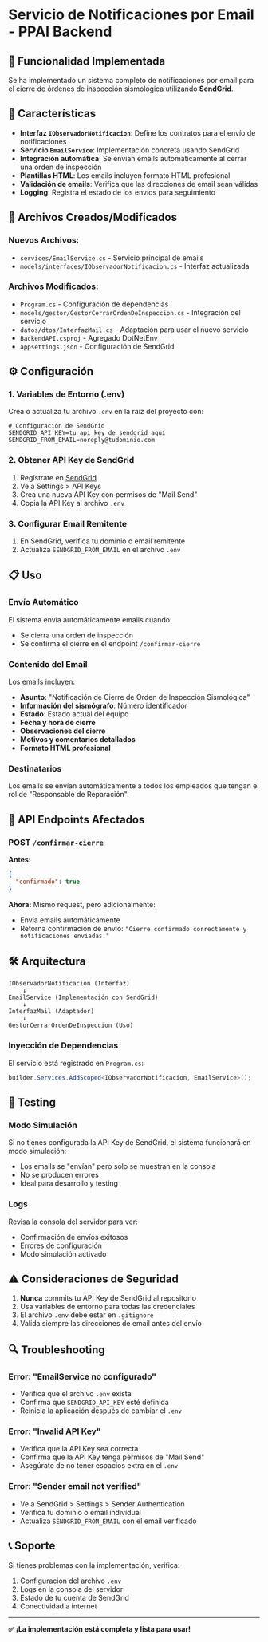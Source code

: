 # Servicio de Notificaciones por Email - PPAI Backend

## 📧 Funcionalidad Implementada

Se ha implementado un sistema completo de notificaciones por email para el cierre de órdenes de inspección sismológica utilizando **SendGrid**. 

## 🚀 Características

- **Interfaz `IObservadorNotificacion`**: Define los contratos para el envío de notificaciones
- **Servicio `EmailService`**: Implementación concreta usando SendGrid
- **Integración automática**: Se envían emails automáticamente al cerrar una orden de inspección
- **Plantillas HTML**: Los emails incluyen formato HTML profesional
- **Validación de emails**: Verifica que las direcciones de email sean válidas
- **Logging**: Registra el estado de los envíos para seguimiento

## 📁 Archivos Creados/Modificados

### Nuevos Archivos:
- `services/EmailService.cs` - Servicio principal de emails
- `models/interfaces/IObservadorNotificacion.cs` - Interfaz actualizada

### Archivos Modificados:
- `Program.cs` - Configuración de dependencias
- `models/gestor/GestorCerrarOrdenDeInspeccion.cs` - Integración del servicio
- `datos/dtos/InterfazMail.cs` - Adaptación para usar el nuevo servicio
- `BackendAPI.csproj` - Agregado DotNetEnv
- `appsettings.json` - Configuración de SendGrid

## ⚙️ Configuración

### 1. Variables de Entorno (.env)

Crea o actualiza tu archivo `.env` en la raíz del proyecto con:

```env
# Configuración de SendGrid
SENDGRID_API_KEY=tu_api_key_de_sendgrid_aquí
SENDGRID_FROM_EMAIL=noreply@tudominio.com
```

### 2. Obtener API Key de SendGrid

1. Regístrate en [SendGrid](https://sendgrid.com/)
2. Ve a Settings > API Keys
3. Crea una nueva API Key con permisos de "Mail Send"
4. Copia la API Key al archivo `.env`

### 3. Configurar Email Remitente

1. En SendGrid, verifica tu dominio o email remitente
2. Actualiza `SENDGRID_FROM_EMAIL` en el archivo `.env`

## 📋 Uso

### Envío Automático

El sistema envía automáticamente emails cuando:
- Se cierra una orden de inspección
- Se confirma el cierre en el endpoint `/confirmar-cierre`

### Contenido del Email

Los emails incluyen:
- **Asunto**: "Notificación de Cierre de Orden de Inspección Sismológica"
- **Información del sismógrafo**: Número identificador
- **Estado**: Estado actual del equipo
- **Fecha y hora de cierre**
- **Observaciones del cierre**
- **Motivos y comentarios detallados**
- **Formato HTML profesional**

### Destinatarios

Los emails se envían automáticamente a todos los empleados que tengan el rol de "Responsable de Reparación".

## 🔧 API Endpoints Afectados

### POST `/confirmar-cierre`

**Antes:**
```json
{
  "confirmado": true
}
```

**Ahora:** Mismo request, pero adicionalmente:
- Envía emails automáticamente
- Retorna confirmación de envío: `"Cierre confirmado correctamente y notificaciones enviadas."`

## 🛠️ Arquitectura

```
IObservadorNotificacion (Interfaz)
    ↓
EmailService (Implementación con SendGrid)
    ↓
InterfazMail (Adaptador)
    ↓
GestorCerrarOrdenDeInspeccion (Uso)
```

### Inyección de Dependencias

El servicio está registrado en `Program.cs`:

```csharp
builder.Services.AddScoped<IObservadorNotificacion, EmailService>();
```

## 🧪 Testing

### Modo Simulación

Si no tienes configurada la API Key de SendGrid, el sistema funcionará en modo simulación:
- Los emails se "envían" pero solo se muestran en la consola
- No se producen errores
- Ideal para desarrollo y testing

### Logs

Revisa la consola del servidor para ver:
- Confirmación de envíos exitosos
- Errores de configuración
- Modo simulación activado

## ⚠️ Consideraciones de Seguridad

1. **Nunca** commits tu API Key de SendGrid al repositorio
2. Usa variables de entorno para todas las credenciales
3. El archivo `.env` debe estar en `.gitignore`
4. Valida siempre las direcciones de email antes del envío

## 🔍 Troubleshooting

### Error: "EmailService no configurado"
- Verifica que el archivo `.env` exista
- Confirma que `SENDGRID_API_KEY` esté definida
- Reinicia la aplicación después de cambiar el `.env`

### Error: "Invalid API Key"
- Verifica que la API Key sea correcta
- Confirma que la API Key tenga permisos de "Mail Send"
- Asegúrate de no tener espacios extra en el `.env`

### Error: "Sender email not verified"
- Ve a SendGrid > Settings > Sender Authentication
- Verifica tu dominio o email individual
- Actualiza `SENDGRID_FROM_EMAIL` con el email verificado

## 📞 Soporte

Si tienes problemas con la implementación, verifica:
1. Configuración del archivo `.env`
2. Logs en la consola del servidor
3. Estado de tu cuenta de SendGrid
4. Conectividad a internet

---

**✅ ¡La implementación está completa y lista para usar!**